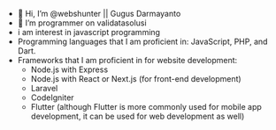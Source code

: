 - 👋 Hi, I’m @webshunter || Gugus Darmayanto
- 👀 I’m programmer on validatasolusi
- i am interest in javascript programming
- Programming languages that I am proficient in: JavaScript, PHP, and Dart.
- Frameworks that I am proficient in for website development:
  - Node.js with Express
  - Node.js with React or Next.js (for front-end development)
  - Laravel
  - CodeIgniter
  - Flutter (although Flutter is more commonly used for mobile app development, it can be used for web development as well)

<!---
webshunter/webshunter is a ✨ special ✨ repository because its `README.md` (this file) appears on your GitHub profile.
You can click the Preview link to take a look at your changes.
--->
